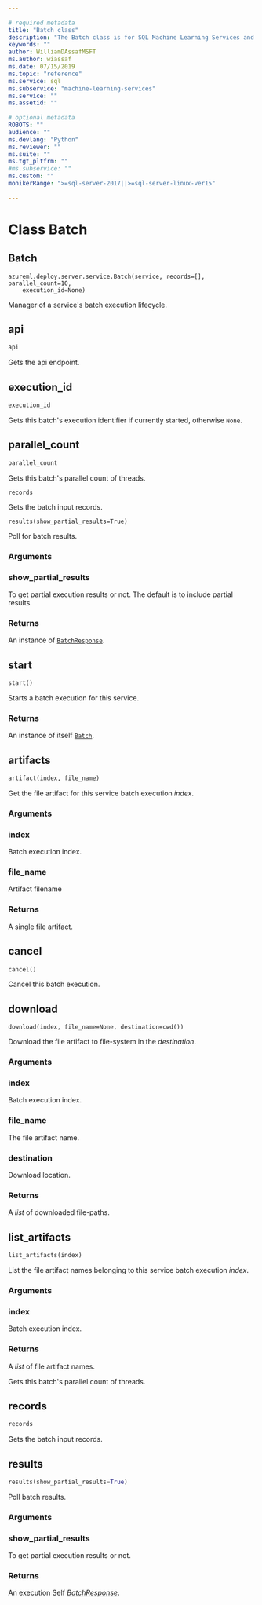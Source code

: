 ```yaml
--- 
 
# required metadata 
title: "Batch class"
description: "The Batch class is for SQL Machine Learning Services and Machine Learning Server for managing web services." 
keywords: "" 
author: WilliamDAssafMSFT
ms.author: wiassaf 
ms.date: 07/15/2019
ms.topic: "reference" 
ms.service: sql
ms.subservice: "machine-learning-services" 
ms.service: "" 
ms.assetid: "" 
 
# optional metadata 
ROBOTS: "" 
audience: "" 
ms.devlang: "Python" 
ms.reviewer: "" 
ms.suite: "" 
ms.tgt_pltfrm: "" 
#ms.subservice: "" 
ms.custom: ""
monikerRange: ">=sql-server-2017||>=sql-server-linux-ver15"
 
---
```


# Class Batch


## Batch



```
azureml.deploy.server.service.Batch(service, records=[], parallel_count=10,
    execution_id=None)
```




Manager of a service's batch execution lifecycle.



## api

```python
api
```




Gets the api endpoint.



## execution_id

```python
execution_id
```




Gets this batch's execution identifier if currently started, otherwise
`None`.



## parallel_count

```python
parallel_count
```




Gets this batch's parallel count of threads.



```
records
```




Gets the batch input records.



```
results(show_partial_results=True)
```




Poll for batch results.


### Arguments


### show_partial_results

To get partial execution results or not.
The default is to include partial results.


### Returns

An instance of [`BatchResponse`](batch-response.md).



## start

```python
start()
```




Starts a batch execution for this service.


### Returns

An instance of itself [`Batch`](Batch.md).

## artifacts

```python
artifact(index, file_name)
```

Get the file artifact for this service batch execution *index*.

### Arguments

### index

Batch execution index.

### file_name

Artifact filename

### Returns

A single file artifact.

## cancel

```python
cancel()
```

Cancel this batch execution.

## download



```
download(index, file_name=None, destination=cwd())
```


Download the file artifact to file-system in the *destination*.

### Arguments

### index

Batch execution index.

### file_name

The file artifact name.

### destination

Download location.

### Returns

A *list* of downloaded file-paths.

## list_artifacts

```python
list_artifacts(index)
```

List the file artifact names belonging to this service batch execution
*index*.

### Arguments

### index

Batch execution index.

### Returns

A *list* of file artifact names.

Gets this batch's parallel count of threads.

## records

```python
records
```

Gets the batch input records.

## results

```python
results(show_partial_results=True)
```

Poll batch results.

### Arguments

### show_partial_results

To get partial execution results or not.

### Returns

An execution Self [*BatchResponse*](batch-response.md).
